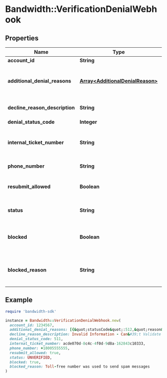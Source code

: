 # Bandwidth::VerificationDenialWebhook

## Properties

| Name | Type | Description | Notes |
| ---- | ---- | ----------- | ----- |
| **account_id** | **String** | User&#39;s account ID. | [optional] |
| **additional_denial_reasons** | [**Array&lt;AdditionalDenialReason&gt;**](AdditionalDenialReason.md) | An optional list of denial reasons in addition to declineReasonDescription when multiple reasons apply. | [optional] |
| **decline_reason_description** | **String** | Explanation for why a verification request was declined. | [optional] |
| **denial_status_code** | **Integer** | Reason code for denial. | [optional] |
| **internal_ticket_number** | **String** | Unique identifier (UUID) generated by Bandwidth to assist in tracking the verification status of a toll-free number. | [optional] |
| **phone_number** | **String** | Toll-free telephone number in E.164 format. | [optional] |
| **resubmit_allowed** | **Boolean** | Whether a Toll-Free Verification request qualifies for resubmission via PUT. | [optional] |
| **status** | **String** |  | [optional][default to &#39;UNVERIFIED&#39;] |
| **blocked** | **Boolean** | Whether a Toll-Free Verification is blocked. This attribute will only be defined when the number is blocked. | [optional] |
| **blocked_reason** | **String** | The reason why the Toll-Free Verification is blocked. This attribute will only be defined when the number is blocked. | [optional] |

## Example

```ruby
require 'bandwidth-sdk'

instance = Bandwidth::VerificationDenialWebhook.new(
  account_id: 1234567,
  additional_denial_reasons: [{&quot;statusCode&quot;:512,&quot;reason&quot;:&quot;Reason A&quot;,&quot;resubmitAllowed&quot;:true},{&quot;statusCode&quot;:513,&quot;reason&quot;:&quot;Reason B&quot;,&quot;resubmitAllowed&quot;:true}],
  decline_reason_description: Invalid Information - Can&#39;t Validate URL - Website is not accessible / not available,
  denial_status_code: 511,
  internal_ticket_number: acde070d-8c4c-4f0d-9d8a-162843c10333,
  phone_number: +18005555555,
  resubmit_allowed: true,
  status: UNVERIFIED,
  blocked: true,
  blocked_reason: Toll-free number was used to send spam messages
)
```

